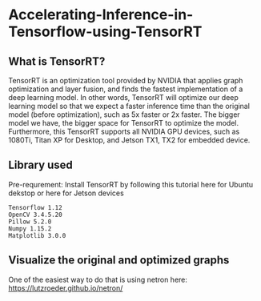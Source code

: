 # Accelerating-Inference-in-Tensorflow-using-TensorRT

## What is TensorRT?

TensorRT is an optimization tool provided by NVIDIA that applies graph optimization and layer fusion, and finds the fastest implementation of a deep learning model. In other words, TensorRT will optimize our deep learning model so that we expect a faster inference time than the original model (before optimization), such as 5x faster or 2x faster. The bigger model we have, the bigger space for TensorRT to optimize the model. Furthermore, this TensorRT supports all NVIDIA GPU devices, such as 1080Ti, Titan XP for Desktop, and Jetson TX1, TX2 for embedded device.

## Library used

Pre-requrement: Install TensorRT by following this tutorial here for Ubuntu dekstop or here for Jetson devices

    Tensorflow 1.12
    OpenCV 3.4.5.20
    Pillow 5.2.0
    Numpy 1.15.2
    Matplotlib 3.0.0

## Visualize the original and optimized graphs

One of the easiest way to do that is using netron here: https://lutzroeder.github.io/netron/

